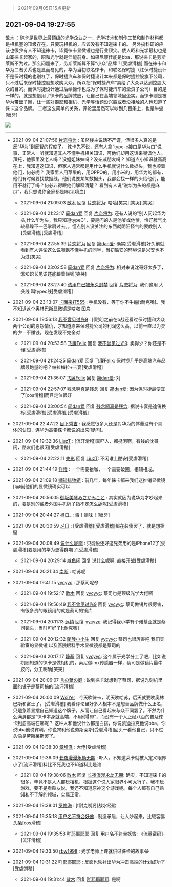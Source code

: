 > 2021年09月05日15点更新
<link rel="stylesheet" href="https://cdn.jsdelivr.net/gh/taotie6/sampleJSON@main/css/photo_show.css">


 ## 2021-09-04 19:27:55 

 [㪚木](https://www.coolapk.com/feed/29764533?shareKey=NjJlNDkxMzlkMWQ4NjEzMzYwMTY~) ：徕卡是世界上最顶级的光学企业之一，光学技术和制作工艺和制作材料都是相机圈的顶级存在。只要玩相机的，应该没有不知道徕卡的。
另外搞科研的应该也很少有人不知道徕卡，毕竟徕卡显微镜也是行业顶尖。倭人昭和光学最初也是山寨徕卡起家的，昭和光学就是佳能前身。如果尼康佳能是bba<!--break-->，那说徕卡是劳斯莱斯不为过。那么问题来了，劳斯莱斯算不算“小众”品牌？[受虐滑稽]
而在徕卡和华为二者关系也是显而易见的，华为当初联名徕卡，和联名保时捷（杠保时捷设计不是保时捷的也别杠了，保时捷汽车和保时捷设计本来都是保时捷控股旗下公司，只不过后来保时捷控股想收购大众，所以把“保时捷汽车”卖给了大众以达到控股大众的目的。而保时捷设计通过后续操作也成为了保时捷汽车的全资子公司）目的是一样的，就是想借用了徕卡的品牌效应，让自己在高端领域里坐实。而徕卡则是被华为带出了圈，让一些对摄影和相机、光学等话题没兴趣或者没接触的人也知道了徕卡这个品牌。
二者这么简单的关系，评论里居然可以吵到几百条上，也是牛逼[呲牙] 

<div class="album">
<img class="img-item" src="http://image.coolapk.com/feed/2020/0606/14/1081091_39c516f3_5623_1393@320x180.gif" />
</div>

 ------- 

- 2021-09-04 21:07:56 [片恋将为](uid=3103451) : 虽然楼主说话不严谨，但很多人真的是反“华为”到反智的程度了。
徕卡先不说，还有人拿“type-c接口是华为口”说事，正常人一听就知道其人不懂手机相关知识，可他们却用这话来嘲讽他人。
拜托，他家里没老人吗？没姐姐妹妹吗？没亲戚朋友吗？
知道点小知识就高高在上，我知道这知识<!--break-->，但家人通常都是用什么手机就说什么数据头，我也顺着他们，何必呢？
我家里人用苹果的，用OPPO的，用小米的，用华为的都有，他们有时候要找数据线，他们说要某某数据头，我都会找一样的头给他们，能用不就行了吗？何必非得跟他们解释清楚？
看到有人说“说华为头的都是麻瓜”，我只想说你全家都是麻瓜[喷血] 

    - 2021-09-04 21:09:03 [㪚木](uid=1081091) 回复 [片恋将为](uid=3103451): 哈哈[笑哭][笑哭][笑哭] 

    - 2021-09-04 21:23:17 [简dan爱](uid=489546) 回复 [片恋将为](uid=3103451): 还有人说的&quot;别人问起华为头,什么华为头，我只知道typeC&quot;，要是问的人是他爷或他爹，恰好脾气比较暴躁不一巴掌扇过去。。懂点别人没关注的东西就阴阳怪气的要教别人[受虐滑稽][受虐滑稽] 

    - 2021-09-04 22:55:39 [片恋将为](uid=3103451) 回复 [简dan爱](uid=489546): 确实[受虐滑稽]好久前就看到有人评论这么说嘲讽不懂手机的同学，当初酷安的环境说是米安也不为过[笑哭] 

    - 2021-09-04 23:02:58 [简dan爱](uid=489546) 回复 [片恋将为](uid=3103451): 相对来说沈哥好太多了，涨知识长见识还能跟着赚钱[笑哭] 

    - 2021-09-04 23:27:40 [该用户已被永久封禁](uid=1987855) 回复 [片恋将为](uid=3103451): 我们这用 大头线 叫typec线[受虐滑稽] 

- 2021-09-04 23:13:07 [卡面来打555](uid=2884178) : 手机没有，等于你不牛逼[t耐克嘴]。我不知道这个奥林巴斯显微镜是啥嗷 [图片](http://image.coolapk.com/feed/2021/0904/23/2884178_8386_4641@828x1104.jpg)

- 2021-09-04 19:56:13 [我不曾见过光9](uid=1784401) : [假笑]之前在b战还看过保时捷和大众两个公司的恩怨情仇，才知道原来保时捷公司的利润这么高，以前一直以为卖的少＝不赚钱，现在发现不完全对 

    - 2021-09-04 20:53:58 [飞廉Felix](uid=900024) 回复 [我不曾见过光9](uid=1784401): 卖得少？你还是不懂[受虐滑稽] 

    - 2021-09-04 21:24:25 [简dan爱](uid=489546) 回复 [飞廉Felix](uid=900024): 保时捷几乎是高端汽车品牌最跑量的吧？帕拉梅拉+卡宴[受虐滑稽] 

    - 2021-09-04 21:36:07 [飞廉Felix](uid=900024) 回复 [简dan爱](uid=489546): 对 

    - 2021-09-04 22:57:07 [残念啊真是残念](uid=3743257) 回复 [简dan爱](uid=489546): 因为保时捷最便宜了[cos滑稽]而且定位很好 

    - 2021-09-04 23:00:54 [简dan爱](uid=489546) 回复 [残念啊真是残念](uid=3743257): 据说卡宴是途锐换标[受虐滑稽][受虐滑稽][受虐滑稽] 

- 2021-09-04 22:47:22 [目下秀吉](uid=1267114) : 我感觉很多人还是对华为的体量没有个具体的认知，连华为高攀徕卡都说的出来[疑问]。 

- 2021-09-04 19:32:36 [LiuzT](uid=2145927) : [流汗滑稽]真吓人，都挺闲啊，有钱的沈哥闲，酷友们也很闲[受虐滑稽] 

    - 2021-09-04 22:22:11 [失影](uid=2893218) 回复 [LiuzT](uid=2145927): 不闲谁上酷安[受虐滑稽] 

- 2021-09-04 21:44:19 [佯慢](uid=888105) : 一个需要抬咖，一个需要破圈，相辅相成。 

- 2021-09-04 21:09:18 [镧铈镨钕钷](uid=1150674) : 前几年，每年徕卡都来我们这推销显微镜[喵喵]他们的显微镜确实可以 

- 2021-09-04 20:56:05 [御坂美琴みさかみこと](uid=2289651) : 其实就因为说华为才吵起来的，要是别的或者外国手机牌子指不定怎么舔呢[受虐滑稽] 

- 2021-09-04 20:44:27 [禄口_](uid=1005884) : 毒！德味！[呲牙] 

- 2021-09-04 20:30:59 [乄囗](uid=759206) : [受虐滑稽][受虐滑稽]都在装傻罢了，就是想撕逼 

- 2021-09-04 20:08:49 [说什么呢啊](uid=3974915) : 只能说还好这兄弟用的是iPhone12了[受虐滑稽]要是用的华为更得群嘲了[受虐滑稽] 

    - 2021-09-04 20:29:14 [咸鱼闲](uid=3783511) 回复 [说什么呢啊](uid=3974915): 直接开战[受虐滑稽] 

- 2021-09-04 20:21:34 [南断](uid=1225983) : 哈苏呢 

- 2021-09-04 19:41:15 [yycyyc](uid=1228105) : 那蔡司呢😳 

    - 2021-09-04 19:52:17 [㪚木](uid=1081091) 回复 [yycyyc](uid=1228105): 蔡司也是顶级光学大佬啊 

    - 2021-09-04 19:56:49 [我不曾见过光9](uid=1784401) 回复 [yycyyc](uid=1228105): 蔡司做镜片很厉害，有很多贵的眼镜用的就是蔡司的镜片 

    - 2021-09-04 20:11:13 [远镇](uid=1471248) 回复 [yycyyc](uid=1228105): 我记得我小学有个诺基亚就是蔡司镜头，当时可好了[t耐克嘴] 

    - 2021-09-04 20:12:32 [蘭陵小小生](uid=1030167) 回复 [yycyyc](uid=1228105): 蔡司也很厉害吧 我们实验室的显微镜 以及医院眼科手术显微镜都是蔡司的 

    - 2021-09-04 20:17:17 [静基](uid=1353091) 回复 [yycyyc](uid=1228105): 这个属于光学分工了吧，比如说机圈知道的徕卡是做相机的，索尼做imx传感器一样，蔡司是做镜片最牛皮的，分工明确[笑哭] 

- 2021-09-04 20:06:07 [言の葉の庭](uid=649465) : 说到徕卡就想到了蔡司，据说光刻机里面的镜子是蔡司搞的[流汗滑稽] 

- 2021-09-04 20:00:09 [WsiYer](uid=3832235) : 今天吹徕卡，明天吹哈苏，后天就要吹奥林巴斯和富士了。[受虐滑稽]
我看评论里好多人根本不是想替品牌做什么正名，只是急着显摆自己知道这个牌子，从而让自己看起来与众不同罢了。不然为什么满屏都是“徕卡本身就高端，不用你🌸带”，而没有一个人正经八百的普及徕卡到底高端在哪呢？<!--break-->
这种人和他说什么都是白搭，你说凯迪拉克他说bba，你说bba他说宾利，你说宾利他说劳斯莱斯[受虐滑稽]回头一看他自己，只不过头像是劳斯莱斯罢了。 

- 2021-09-04 19:38:30 [章境泽](uid=4089592) : 大佬[受虐滑稽] 

- 2021-09-04 19:36:09 [长夜漫漫永劫无期](uid=3800103) : 吓人，不知道莱卡就被人定义眼界小了[流汗滑稽]科比不死我也不知道科比是谁 

    - 2021-09-04 19:38:06 [㪚木](uid=1081091) 回复 [长夜漫漫永劫无期](uid=3800103): 确实，不知道徕卡的很多，毕竟不是人人都玩相机，根据这个说人家眼界小可太行了。我不玩游戏，要不是看酷友说，我还不知道原神这个游戏呢。每个人都有自己熟知和不了解的领域，实属正常。 

- 2021-09-04 19:38:01 [罗修海](uid=3774701) : [t耐克嘴]引战水经验 

- 2021-09-04 19:35:18 [用户名不符合妖酋](uid=1105274) : 制造矛盾，让人吵起来，比较容易头条[cos滑稽] 

    - 2021-09-04 19:35:58 [吖耶耶耶耶](uid=1523259) 回复 [用户名不符合妖酋](uid=1105274): 《流量密码》[流汗滑稽] 

- 2021-09-04 19:33:50 [rbw1998](uid=602980) : 光学老师上课就讲过徕卡的故事😂 

- 2021-09-04 19:31:22 [吖耶耶耶耶](uid=1523259) : 反面也映衬出华为冲击高端的计划成功了[受虐滑稽] 

    - 2021-09-04 19:31:44 [㪚木](uid=1081091) 回复 [吖耶耶耶耶](uid=1523259): 是啊 

